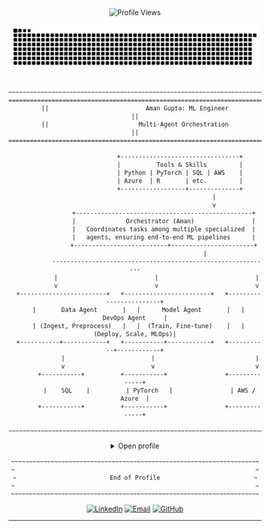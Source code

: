 <p align="center">
	<img src="https://komarev.com/ghpvc/?username=amangupta05&style=plastic&color=blueviolet" alt="Profile Views"/>
</p>
<p align="center">
	<img src="https://github.com/7oSkaaa/7oSkaaa/blob/output/github-contribution-grid-snake.svg?" alt="Snake Game"/>
</p>

<div align="center">

```
~~~~~~~~~~~~~~~~~~~~~~~~~~~~~~~~~~~~~~~~~~~~~~~~~~~~~~~~~~~~~~~~~~~~~~~~~~~~~~~~~~~~~~~~~~~
===============================================================================
||                           Aman Gupta: ML Engineer                         ||
||                         Multi-Agent Orchestration                         ||
===============================================================================

                         +---------------------------------+
                         |          Tools & Skills         |
                         | Python | PyTorch | SQL | AWS    |
                         | Azure  | R       | etc.         |
                         +------------------+--------------+
                                            |
                                            v
                +-------------------------------------------------+
                |              Orchestrator (Aman)                |
                |   Coordinates tasks among multiple specialized  |
                |   agents, ensuring end-to-end ML pipelines      |
                +--------------------------+-----------------------+
                                       |
            -------------------------------------------------------------
            |                           |                           |
            v                           v                           v
  +------------------------+   +------------------------+   +------------------------+
  |       Data Agent       |   |      Model Agent       |   |       DevOps Agent     |
  | (Ingest, Preprocess)   |   |  (Train, Fine-tune)    |   |  (Deploy, Scale, MLOps)|
  +-----------+------------+   +-----------+------------+   +-----------+------------+
              |                        |                            |
              v                        v                            v
        +-----------+          +-----------+                +--------------+
        |    SQL    |          | PyTorch   |                | AWS / Azure  |
        +-----------+          +-----------+                +--------------+

~~~~~~~~~~~~~~~~~~~~~~~~~~~~~~~~~~~~~~~~~~~~~~~~~~~~~~~~~~~~~~~~~~~~~~~~~~~~~~~~~~~~~~~~~~~
```

<details>
<summary>Open profile</summary>

<br>
<div>
  <div align=center>
      <a href="https://git.io/typing-svg"><img src="https://readme-typing-svg.demolab.com/?font=VT323&size=35&duration=3500&pause=300&color=6A0572&center=true&vCenter=true&width=500&lines=Hey%2C+I+am+Aman;Welcome+to+My+GitHub+Profile;ML+Engineer+%26+AI+Enthusiast;AWS+%26+Azure+Certified;Python+%26+PyTorch+Expert;LangChain+%26+AI+Agents;Always+Learning%2C+Always+Growing" alt="Typing SVG" /></a>
  </div>
</div>

<details>
<summary>About me</summary>

<div align="left">

```js
/**
 * Represents me.
 * @constructor
 * @param {string} location - New York, NY, United States.
 * @param {string} languages - English, Hindi.
 * @param {string} jobTitle - Machine Learning Engineer at Cantonica.
 * @param {string} specialization - AI Agents, LLMs, and ML Systems.
 * @param {string} interests - LangChain, AutoGen, Multi-Agent Systems.
 * @param {string} education - MS in Machine Learning, Stevens Institute of Technology.
 * @param {string} certifications - AWS Data Engineering, Azure AI Engineer.
 * @param {string} expertise - Task Automation, GraphRAG, Multi-Modal ML.
 * @throws {Error} When encountering bugs in production.
 * @returns {Object} Aman - A passionate ML engineer.
 */
```

</div>
</details>

<details>
<summary>Tools</summary>
<div>
  <p style="display: inline-block;" align="center">
    <kbd>
      <kbd>Programming Languages</kbd>
      <br>
      <br>
      <img width="30px" src="https://cdn.jsdelivr.net/gh/devicons/devicon/icons/python/python-original.svg" alt="python" title="Python"/> 
      <img width="30px" src="https://cdn.jsdelivr.net/gh/devicons/devicon/icons/cplusplus/cplusplus-original.svg" alt="cpp" title="C++"/> 
      <img width="30px" src="https://cdn.jsdelivr.net/gh/devicons/devicon/icons/r/r-original.svg" alt="R" title="R"/>
      <img width="30px" src="https://cdn.jsdelivr.net/gh/devicons/devicon/icons/sql/sql-original.svg" alt="SQL" title="SQL"/>
    </kbd>
    <kbd>
      <kbd>ML/AI Frameworks</kbd>
      <br>
      <br>
      <img width="30px" src="https://cdn.jsdelivr.net/gh/devicons/devicon/icons/pytorch/pytorch-original.svg" alt="pytorch" title="PyTorch"/>
      <img width="30px" src="https://cdn.jsdelivr.net/gh/devicons/devicon/icons/tensorflow/tensorflow-original.svg" alt="tensorflow" title="TensorFlow"/>
      <img width="30px" src="https://huggingface.co/front/assets/huggingface_logo.svg" alt="huggingface" title="Hugging Face"/>
      <img width="30px" src="https://cdn.jsdelivr.net/gh/devicons/devicon/icons/opencv/opencv-original.svg" alt="opencv" title="OpenCV"/>
    </kbd>
    <kbd>
      <kbd>Cloud & MLOps</kbd>
      <br>
      <br>
      <img width="30px" src="https://cdn.jsdelivr.net/gh/devicons/devicon/icons/amazonwebservices/amazonwebservices-original.svg" alt="aws" title="AWS"/>
      <img width="30px" src="https://cdn.jsdelivr.net/gh/devicons/devicon/icons/azure/azure-original.svg" alt="azure" title="Azure"/>
      <img width="30px" src="https://cdn.jsdelivr.net/gh/devicons/devicon/icons/docker/docker-original.svg" alt="docker" title="Docker"/>
      <img width="30px" src="https://cdn.jsdelivr.net/gh/devicons/devicon/icons/kubernetes/kubernetes-plain.svg" alt="kubernetes" title="Kubernetes"/>
    </kbd>
    <br>
    <br>
    <kbd>
      <kbd>Database & Big Data</kbd>
      <br>
      <br>
      <img width="30px" src="https://cdn.jsdelivr.net/gh/devicons/devicon/icons/mysql/mysql-original.svg" alt="mysql" title="MySQL"/>
      <img width="30px" src="https://cdn.jsdelivr.net/gh/devicons/devicon/icons/postgresql/postgresql-original.svg" alt="postgresql" title="PostgreSQL"/>
      <img width="30px" src="https://cdn.jsdelivr.net/gh/devicons/devicon/icons/mongodb/mongodb-original.svg" alt="mongodb" title="MongoDB"/>
      <img width="30px" src="https://cdn.jsdelivr.net/gh/devicons/devicon/icons/apache/apache-original.svg" alt="apache" title="Apache Spark"/>
    </kbd>
  </p>
</div>
</details>

<details>
  <summary>GitHub Stats</summary>
  <br>
  <p align="center">
    <img align="center" src="https://github-readme-stats.vercel.app/api?username=amangupta05&show_icons=true&theme=dracula&count_private=true&hide=stars,issues,contribs" alt="GitHub Stats">
  </p>
  <p align="center">
    <img src="https://github-readme-streak-stats.herokuapp.com/?user=amangupta05&theme=dracula" alt="GitHub Streak"/>
  </p>
</details>

<details>
  <summary>Featured Projects</summary>
  <br>
  <ul>
    <li><strong>AI Interactive Learning Framework:</strong> Built an adaptive learning platform using Fetch.AI agents, OpenAI APIs, and Claude for personalized education.</li>
    <li><strong>Decentralized Emergency Response System:</strong> Developed an emergency response system using Fetch.ai agents and LangChain, improving efficiency by 30%.</li>
    <li><strong>Multi-Modal VAE:</strong> Engineered a Multi-Modal Variational Autoencoder achieving 95% reconstruction accuracy on MNIST-SVHN datasets.</li>
  </ul>
</details>

<details>
  <summary>Quote</summary>
  <br>
  <blockquote>
    "Machine learning is the science of getting computers to learn without being explicitly programmed."
    <br><strong>- Arthur Samuel</strong>
  </blockquote>
</details>

<details>
<summary>What can I do for you?</summary>
<table style="border: none">
  <tr>
  <td width="50%" valign="top">

## Let's Collaborate on ML/AI Projects!

If you have any questions about Machine Learning, AI Agents, or LLMs, feel free to <a href="mailto:amangupta52001@gmail.com">contact me by email</a>. I'm always excited to work on innovative projects!

  </td>
  <td width="50%" valign="top">

## Looking for AI Solutions?

**<img alt="Feedback" src="https://img.shields.io/badge/Ask%20me-anything-1abc9c.svg">**

<blockquote>"AI is not just about building better machines; it's about augmenting human capabilities."
<br><strong>– Aman Gupta</strong></blockquote>

  </td>
  </tr>
</table>
</details>

</details>

```
~~~~~~~~~~~~~~~~~~~~~~~~~~~~~~~~~~~~~~~~~~~~~~~~~~~~~~~~~~~~~~~~~~~~~
~                                                                   ~
~                          End of Profile                          ~
~                                                                   ~
~~~~~~~~~~~~~~~~~~~~~~~~~~~~~~~~~~~~~~~~~~~~~~~~~~~~~~~~~~~~~~~~~~~~~
```

</div>

<div align=center>
  <a href="https://www.linkedin.com/in/aman-gupta5/" target="_blank"><img src="https://img.shields.io/static/v1?style=for-the-badge&message=LinkedIn&color=0A66C2&logo=LinkedIn&logoColor=FFFFFF&label=" alt="LinkedIn" /></a>
  <a href="mailto:amangupta05@gmail.com?subject=Hi%20Aman%20,%20nice%20to%20meet%20you!" target="_blank"><img alt="Email" src="https://img.shields.io/static/v1?style=for-the-badge&message=Gmail&color=EA4335&logo=Gmail&logoColor=FFFFFF&label=" /></a>
  <a href="https://github.com/amangupta05" target="_blank"><img src="https://img.shields.io/static/v1?style=for-the-badge&message=GitHub&color=181717&logo=GitHub&logoColor=FFFFFF&label=" alt="GitHub" /></a>
</div>

------
